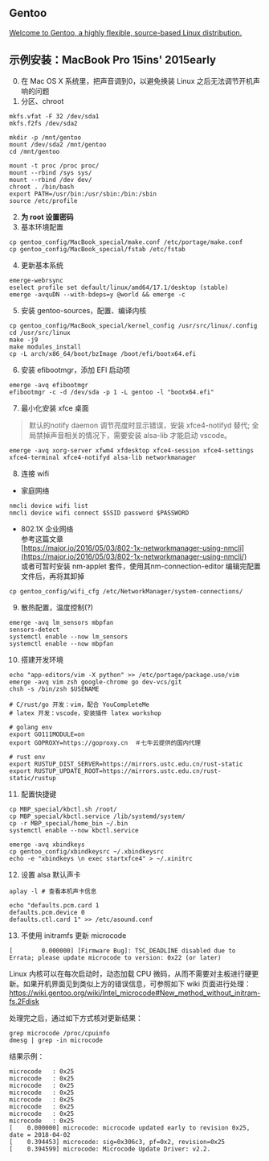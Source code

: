 ## Gentoo
[Welcome to Gentoo, a highly flexible, source-based Linux distribution.](https://gentoo.org/)

## 示例安装：MacBook Pro 15ins' 2015early 
0. 在 Mac OS X 系统里，把声音调到0，以避免换装 Linux 之后无法调节开机声响的问题
1. 分区、chroot
```
mkfs.vfat -F 32 /dev/sda1
mkfs.f2fs /dev/sda2

mkdir -p /mnt/gentoo
mount /dev/sda2 /mnt/gentoo
cd /mnt/gentoo

mount -t proc /proc proc/
mount --rbind /sys sys/
mount --rbind /dev dev/
chroot . /bin/bash
export PATH=/usr/bin:/usr/sbin:/bin:/sbin
source /etc/profile
```
2. **为 root 设置密码**
3. 基本环境配置
```
cp gentoo_config/MacBook_special/make.conf /etc/portage/make.conf
cp gentoo_config/MacBook_special/fstab /etc/fstab
```
4. 更新基本系统
```
emerge-webrsync
eselect profile set default/linux/amd64/17.1/desktop (stable)
emerge -avquDN --with-bdeps=y @world && emerge -c
```
5. 安装 gentoo-sources，配置、编译内核
```
cp gentoo_config/MacBook_special/kernel_config /usr/src/linux/.config
cd /usr/src/linux
make -j9
make modules_install
cp -L arch/x86_64/boot/bzImage /boot/efi/bootx64.efi
```
6. 安装 efibootmgr，添加 EFI 启动项   
```
emerge -avq efibootmgr
efibootmgr -c -d /dev/sda -p 1 -L gentoo -l "bootx64.efi"
```
7. 最小化安装 xfce 桌面    

> 默认的notify daemon 调节亮度时显示错误，安装 xfce4-notifyd 替代;
> 全局禁掉声音相关的情况下，需要安装 alsa-lib 才能启动 vscode。

```
emerge -avq xorg-server xfwm4 xfdesktop xfce4-session xfce4-settings xfce4-terminal xfce4-notifyd alsa-lib networkmanager
```
8. 连接 wifi    
- 家庭网络    
```
nmcli device wifi list
nmcli device wifi connect $SSID password $PASSWORD
```
- 802.1X 企业网络      
参考这篇文章     
[https://major.io/2016/05/03/802-1x-networkmanager-using-nmcli](https://major.io/2016/05/03/802-1x-networkmanager-using-nmcli/)     
或者可暂时安装 nm-applet 套件，使用其nm-connection-editor 编辑完配置文件后，再将其卸掉     
```
cp gentoo_config/wifi_cfg /etc/NetworkManager/system-connections/
```
9. 散热配置，温度控制(?)
```
emerge -avq lm_sensors mbpfan
sensors-detect
systemctl enable --now lm_sensors
systemctl enable --now mbpfan
```
10. 搭建开发环境
```
echo "app-editors/vim -X python" >> /etc/portage/package.use/vim
emerge -avq vim zsh google-chrome go dev-vcs/git
chsh -s /bin/zsh $USENAME

# C/rust/go 开发：vim，配合 YouCompleteMe
# latex 开发：vscode，安装插件 latex workshop

# golang env
export GO111MODULE=on
export GOPROXY=https://goproxy.cn  ＃七牛云提供的国内代理

# rust env
export RUSTUP_DIST_SERVER=https://mirrors.ustc.edu.cn/rust-static
export RUSTUP_UPDATE_ROOT=https://mirrors.ustc.edu.cn/rust-static/rustup
```
11. 配置快捷键
```
cp MBP_special/kbctl.sh /root/
cp MBP_special/kbctl.service /lib/systemd/system/
cp -r MBP_special/home_bin ~/.bin
systemctl enable --now kbctl.service

emerge -avq xbindkeys
cp gentoo_config/xbindkeysrc ~/.xbindkeysrc
echo -e "xbindkeys \n exec startxfce4" > ~/.xinitrc
```
12. 设置 alsa 默认声卡
```
aplay -l # 查看本机声卡信息

echo "defaults.pcm.card 1
defaults.pcm.device 0
defaults.ctl.card 1" >> /etc/asound.conf
```
13. 不使用 initramfs 更新 microcode
```
[        0.000000] [Firmware Bug]: TSC_DEADLINE disabled due to Errata; please update microcode to version: 0x22 (or later)
```
Linux 内核可以在每次启动时，动态加载 CPU 微码，从而不需要对主板进行硬更新。如果开机界面见到类似上方的错误信息，可参照如下 wiki 页面进行处理：    
<https://wiki.gentoo.org/wiki/Intel_microcode#New_method_without_initram-fs.2Fdisk>     

处理完之后，通过如下方式核对更新结果：
```
grep microcode /proc/cpuinfo
dmesg | grep -in microcode
```
结果示例：
```
microcode	: 0x25
microcode	: 0x25
microcode	: 0x25
microcode	: 0x25
microcode	: 0x25
microcode	: 0x25
microcode	: 0x25
microcode	: 0x25
[    0.000000] microcode: microcode updated early to revision 0x25, date = 2018-04-02
[    0.394453] microcode: sig=0x306c3, pf=0x2, revision=0x25
[    0.394599] microcode: Microcode Update Driver: v2.2.
```
